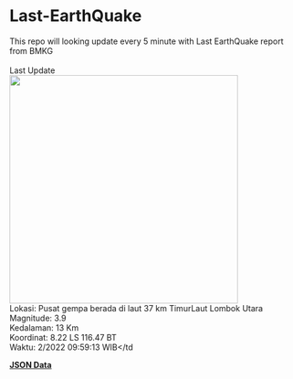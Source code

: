 # Last-EarthQuake
This repo will looking update every 5 minute with Last EarthQuake report from BMKG
<br>
<br>
Last Update
<br>
<img src="https://ews.bmkg.go.id/TEWS/data/20221218095913.mmi.jpg" width="400"/>
<br>
Lokasi: Pusat gempa berada di laut 37 km TimurLaut Lombok Utara <br>
Magnitude: 3.9 <br>
Kedalaman: 13 Km <br>
Koordinat: 8.22 LS 116.47 BT <br>
Waktu: 2/2022 09:59:13 WIB</td <br>

<a href="./data/data.json">**JSON Data**</a>
